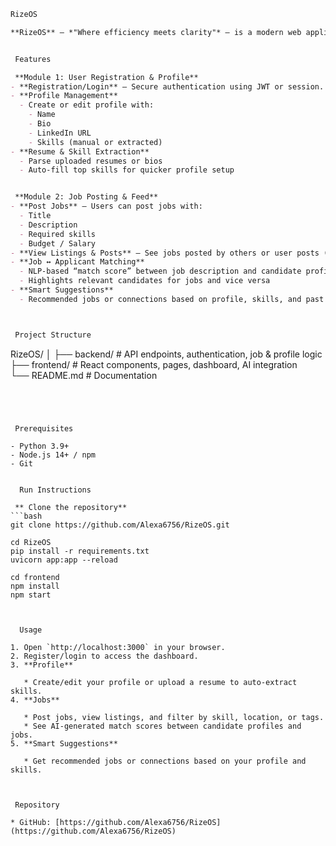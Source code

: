 ```markdown
RizeOS

**RizeOS** — *"Where efficiency meets clarity"* — is a modern web application designed to help users manage personal profiles, post/view jobs, and leverage AI-driven recommendations for career growth.


 Features

 **Module 1: User Registration & Profile**
- **Registration/Login** – Secure authentication using JWT or session.
- **Profile Management**
  - Create or edit profile with:  
    - Name  
    - Bio  
    - LinkedIn URL  
    - Skills (manual or extracted)
- **Resume & Skill Extraction**
  - Parse uploaded resumes or bios
  - Auto-fill top skills for quicker profile setup


 **Module 2: Job Posting & Feed**
- **Post Jobs** – Users can post jobs with:  
  - Title  
  - Description  
  - Required skills  
  - Budget / Salary
- **View Listings & Posts** – See jobs posted by others or user posts (career advice, updates).
- **Job ↔ Applicant Matching**
  - NLP-based “match score” between job description and candidate profile/bio
  - Highlights relevant candidates for jobs and vice versa
- **Smart Suggestions**
  - Recommended jobs or connections based on profile, skills, and past activity



 Project Structure

```

RizeOS/
│
├── backend/          # API endpoints, authentication, job & profile logic
├── frontend/         # React components, pages, dashboard, AI integration        
└── README.md         # Documentation

````




 Prerequisites

- Python 3.9+  
- Node.js 14+ / npm  
- Git  


  Run Instructions

 ** Clone the repository**
```bash
git clone https://github.com/Alexa6756/RizeOS.git

cd RizeOS
pip install -r requirements.txt       
uvicorn app:app --reload              

cd frontend
npm install                            
npm start                              



  Usage

1. Open `http://localhost:3000` in your browser.
2. Register/login to access the dashboard.
3. **Profile**

   * Create/edit your profile or upload a resume to auto-extract skills.
4. **Jobs**

   * Post jobs, view listings, and filter by skill, location, or tags.
   * See AI-generated match scores between candidate profiles and jobs.
5. **Smart Suggestions**

   * Get recommended jobs or connections based on your profile and skills.



 Repository

* GitHub: [https://github.com/Alexa6756/RizeOS](https://github.com/Alexa6756/RizeOS)

